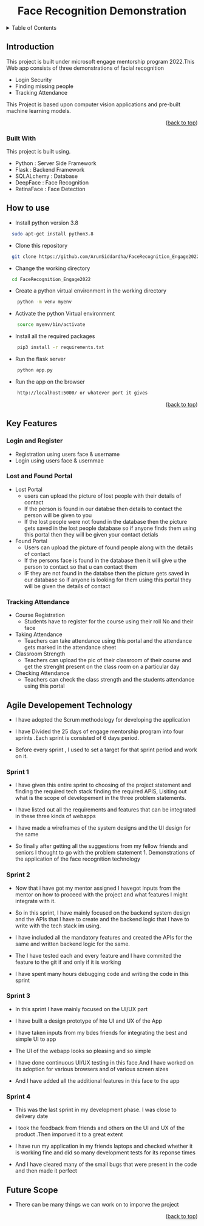 <div id="top"></div>



<!-- PROJECT LOGO -->
<br />
<div align="center">
 
  <h1 align="center">Face Recognition Demonstration</h1>

</div>



<!-- TABLE OF CONTENTS -->
<details>
  <summary>Table of Contents</summary>
  <ol>
    <li>
      <a href="#introduction">Introduction</a>
      <ul>
        <li><a href="#built-with">Built With</a></li>
      </ul>
    </li>
    <li>
      <a href="#how-to-use">How to Use</a>
    </li>
    <li>
      <a href="#key-features">Key Features</a>
      <ul>
        <li><a href="#login-and-register">Login and Register</a></li>
        <li><a href="#lost-and-found-portal">Lost and Found Portal</a></li>
        <li><a href="#tracking-attendance">Tracking Attendance</a></li>
      </ul>
    </li>
    <li>
      <a href="#agile-developement-technology">Agile Development Technology</a>
    <ul>
    <li ><a href="#sprint-1">Sprint 1</a>
    </li>
    <li ><a href="#sprint-2">Sprint 2</a>
    </li>
    <li ><a href="#sprint-3">Sprint 3</a>
    </li>
    <li ><a href="#sprint-4">Sprint 4</a>
    </li>
    </ul>
    </li>
  </ol>
</details>



<!-- ABOUT THE PROJECT -->
## Introduction

This project is built under microsoft engage mentorship program 2022.This Web app consists of three demonstrations of facial recognition
* Login Security
* Finding missing people
* Tracking Attendance

This Project is based upon computer vision applications and pre-built machine learning models.


<p align="right">(<a href="#top">back to top</a>)</p>



### Built With

This project is built using.

- Python : Server Side  Framework
- Flask : Backend Framework
- SQLALchemy : Database
- DeepFace : Face Recognition
- RetinaFace : Face Detection 


<!-- GETTING STARTED -->
## How to use

- Install python version 3.8
```sh
  sudo apt-get install python3.8
  ```

- Clone this repository
```sh
  git clone https://github.com/ArunSiddardha/FaceRecognition_Engage2022.git
  ```
- Change the working directory
```sh
  cd FaceRecognition_Engage2022
  ```
- Create a python virtual environment in the working directory

```sh
    python -m venv myenv
```

- Activate the python Virtual environment

```sh
    source myenv/bin/activate
```
- Install all the required packages

```sh
    pip3 install -r requirements.txt
```

- Run the flask server
```sh
    python app.py 
```

- Run the app on the browser
```sh
    http://localhost:5000/ or whatever port it gives 
```


<p align="right">(<a href="#top">back to top</a>)</p>


## Key Features

### Login and Register
- Registration using users face & username
- Login using users face & usernmae

### Lost and Found Portal
- Lost Portal
    - users can upload the picture of lost people with their details of contact
    -  If the person is found in our databse then details to contact the person will be given to you
    - If the lost people were not found in the database then the picture gets saved in the lost people database so if anyone finds them using this portal then they will be given your contact detials
- Found Portal
    - Users can upload the picture of found people along with the details of contact
    - If the persons face is found in the database then it will give u the person to contact so that u can contact them
    - IF they are not found in the databse then the picture gets saved in our database so if anyone is looking for them using this portal they will be given the details of contact

### Tracking Attendance
- Course Registration
    - Students have to register for the course using their roll No and their face
- Taking Attendance
    - Teachers can take attendance using this portal and the attendance gets marked in the attendance sheet
- Classroom Strength
    - Teachers can upload the pic of their classroom of their course and get the strenght present on the class room on a particular day
- Checking Attendance
    - Teachers can check the class strength and the students attendance using this portal

## Agile Developement Technology
- I have adopted the Scrum methodology for developing the application
- I have Divided the 25 days of engage mentorship program into four sprints .Each sprint is consisted of 6 days period.

- Before every sprint , I used to set a target for that sprint period and work on it.

### Sprint 1

- I have given this entire sprint to choosing of the project statement and finding the required tech stack finding the required APIS, Lisiting out what is the scope of developement in the three problem statements.

- I have listed out all the requirements and features that can be integrated in these three kinds of webapps

- I have made a wireframes of the system designs and the UI design for the same

- So finally after getting all the suggestions from my fellow friends and seniors I thought to go with the problem statement 1. Demonstrations of the application of the face recognition technology

### Sprint 2

- Now that i have got my mentor assigned I havegot inputs from the mentor on how to proceed with the project and what features I might integrate with it.


- So in this sprint, I have mainly focused on the backend system design and the APIs that I have to create 
and the backend logic that I have to write with the tech stack im using.  

- I have included all the mandatory features and created the APIs for the same and written backend logic for the same.

- The I have tested each and every feature and I have commited the feature to the git if and only if it is working 

- I have spent many hours debugging code and writing the code in this sprint

### Sprint 3

- In this sprint I have mainly focused on the UI/UX part

- I have built a design prototype of hte UI and UX of the App

- I have taken inputs from my bdes friends for integrating the best and simple UI to app

- The UI of the webapp looks so pleasing and so simple

- I have done continuous UI/UX testing in this face.And I have worked on its adoption for various browsers and of various screen sizes

-  And I have added all the additional features in this face to the app

### Sprint 4

- This was the last sprint in my development phase. I was close to delivery date

- I took the feedback from friends and others on the UI and UX of the product .Then imporved it to a great extent

- I have run my application in my friends laptops and checked whether it is working fine and did so many development tests for its reponse times

- And I have cleared many of the small bugs that were present in the code and then made it perfect

## Future Scope

- There can be many things we can work on to imporve the project


<p align="right">(<a href="#top">back to top</a>)</p>

